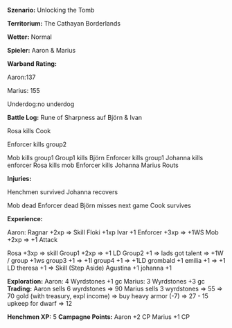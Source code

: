 **Szenario:** Unlocking the Tomb

**Territorium:** The Cathayan Borderlands

**Wetter:** Normal

**Spieler:** Aaron & Marius

**Warband Rating:**

Aaron:137

Marius: 155

Underdog:no underdog

**Battle Log:**
Rune of Sharpness auf Björn & Ivan

Rosa kills Cook

Enforcer kills group2

Mob kills group1
Group1 kills Björn
Enforcer kills group1
Johanna kills enforcer
Rosa kills mob
Enforcer kills Johanna
Marius Routs

**Injuries:**

Henchmen survived
Johanna recovers

Mob dead
Enforcer dead
Björn misses next game
Cook survives

**Experience:**

Aaron:
Ragnar +2xp => Skill
Floki +1xp
Ivar +1
Enforcer +3xp => +1WS
Mob +2xp => +1 Attack

Rosa +3xp => skill
Group1 +2xp => +1 LD
Group2 +1 => lads got talent => +1W / group +1ws 
group3 +1 => +1I
group4 +1 => +1LD
grombald +1
emilia +1 => +1 LD
theresa +1 => Skill (Step Aside) 
Agustina +1
johanna +1

**Exploration:**
Aaron:
4 Wyrdstones +1 gc
Marius:
3 Wyrdstones +3 gc
**Trading:**
Aaron sells 6 wyrdstones => 90
Marius sells 3 wyrdstones => 55 => 70 gold (with treasury, expl income) => buy heavy armor (-7) => 27 - 15 upkeep for dwarf => 12

**Henchmen XP:**
5
**Campagne Points:** 
Aaron +2 CP
Marius +1 CP
